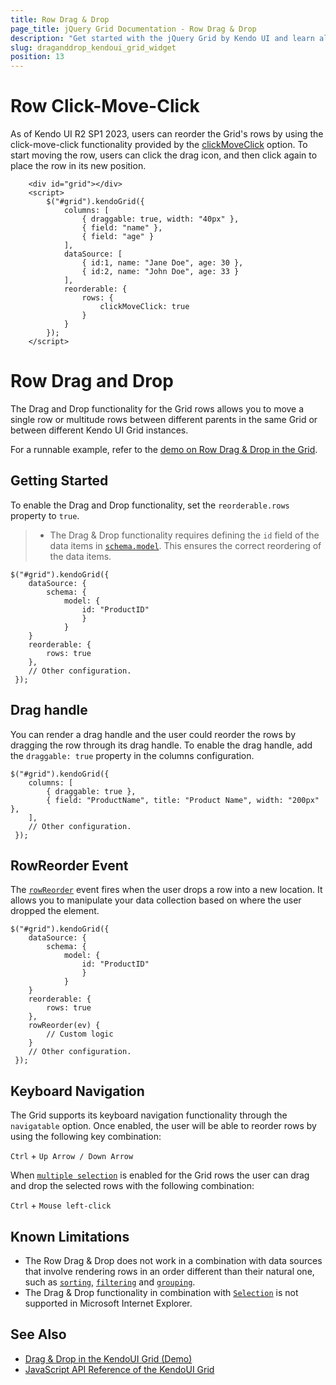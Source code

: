 ```yaml
---
title: Row Drag & Drop
page_title: jQuery Grid Documentation - Row Drag & Drop
description: "Get started with the jQuery Grid by Kendo UI and learn all about the Row Drag & Drop feature."
slug: draganddrop_kendoui_grid_widget
position: 13
---
```


# Row Click-Move-Click

As of Kendo UI R2 SP1 2023, users can reorder the Grid's rows by using the click-move-click functionality provided by the [clickMoveClick](/api/javascript/ui/grid/configuration/reorderable.rows.clickmoveclick) option. To start moving the row, users can click the drag icon, and then click again to place the row in its new position.

```dojo
    <div id="grid"></div>
    <script>
        $("#grid").kendoGrid({
            columns: [
                { draggable: true, width: "40px" },
                { field: "name" },
                { field: "age" }
            ],
            dataSource: [
                { id:1, name: "Jane Doe", age: 30 },
                { id:2, name: "John Doe", age: 33 }
            ],
            reorderable: {
                rows: {
                    clickMoveClick: true
                }
            }
        });
    </script>
```

# Row Drag and Drop

The Drag and Drop functionality for the Grid rows allows you to move a single row or multitude rows between different parents in the same Grid or between different Kendo UI Grid instances.

For a runnable example, refer to the [demo on Row Drag & Drop in the Grid](https://demos.telerik.com/kendo-ui/grid/drag-drop).


## Getting Started

To enable the Drag and Drop functionality, set the `reorderable.rows` property to `true`.

> * The Drag & Drop functionality requires defining the `id` field of the data items in [`schema.model`](/api/javascript/data/datasource/configuration/schema.model). This ensures the correct reordering of the data items.

    $("#grid").kendoGrid({
        dataSource: {
            schema: {
                model: {
                    id: "ProductID"
                    }
                }
        }
        reorderable: {
            rows: true
        },
        // Other configuration.
     });

## Drag handle

You can render a drag handle and the user could reorder the rows by dragging the row through its drag handle. To enable the drag handle, add the `draggable: true` property in the columns configuration.

    $("#grid").kendoGrid({
        columns: [
            { draggable: true },
            { field: "ProductName", title: "Product Name", width: "200px" },
        ],
        // Other configuration.
     });

## RowReorder Event

The [`rowReorder`](/api/javascript/ui/grid/events/rowReorder) event fires when the user drops a row into a new location. It allows you to manipulate your data collection based on where the user dropped the element.

    $("#grid").kendoGrid({
        dataSource: {
            schema: {
                model: {
                    id: "ProductID"
                    }
                }
        }
        reorderable: {
            rows: true
        },
        rowReorder(ev) {
            // Custom logic
        }
        // Other configuration.
     });

## Keyboard Navigation

The Grid supports its keyboard navigation functionality through the `navigatable` option.  Once enabled, the user will be able to reorder rows by using the following key combination:

`Ctrl` + `Up Arrow / Down Arrow`

When [`multiple selection`](/controls/grid/selection#multi-row-selection) is enabled for the Grid rows the user can drag and drop the selected rows with the following combination:

`Ctrl` + `Mouse left-click`

## Known Limitations

* The Row Drag & Drop does not work in a combination with data sources that involve rendering rows in an order different than their natural one, such as [`sorting`](/controls/grid/sorting), [`filtering`](/controls/grid/filtering) and [`grouping`](/controls/grid/grouping/overview).
* The Drag & Drop functionality in combination with [`Selection`](https://demos.telerik.com/kendo-ui/grid/selection) is not supported in Microsoft Internet Explorer.

## See Also

* [Drag & Drop in the KendoUI Grid (Demo)](https://demos.telerik.com/kendo-ui/grid/drag-drop)
* [JavaScript API Reference of the KendoUI Grid](/api/javascript/ui/grid)

